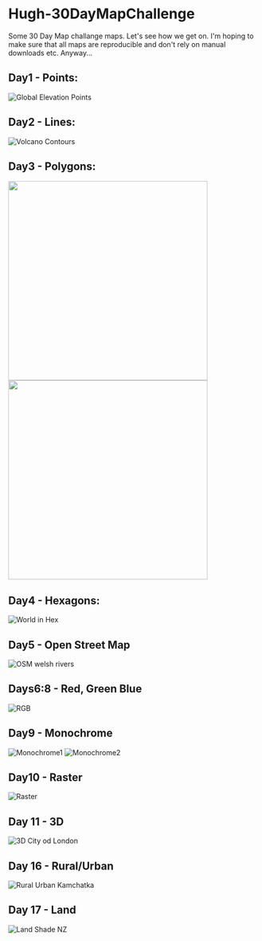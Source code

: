 # Hugh-30DayMapChallenge

Some 30 Day Map challange maps. Let's see how we get on. I'm hoping to make sure that all maps are reproducible and don't rely on manual downloads etc. Anyway...

## Day1 - Points:

![Global Elevation Points](/exports/PointsWorldElevation_vikO2.jpg)

## Day2 - Lines:

![Volcano Contours](/exports/VolcanoContoursCROP.png)

## Day3 - Polygons:

<p float="left">
  <img src="/exports/NZ_bufferedElevationKAKA.jpg" width="400" />
  <img src="/exports/NZ_bufferedElevation.jpg" width="400" /> 
</p>

 

## Day4 - Hexagons:

![World in Hex](/exports/HexWorldStill.jpg)


## Day5 - Open Street Map

![OSM welsh rivers](/exports/Day5-OSMRivers.jpg)


## Days6:8 - Red, Green Blue


![RGB](/exports/Day678-RGBp.png)


## Day9 - Monochrome
![Monochrome1](/exports/Day9-MonochromeSKETCH.png)
![Monochrome2](/exports/Day9-MonochromeEDIT.jpg)


## Day10 - Raster
![Raster](/exports/Day10-RasterEDIT.jpg)

## Day 11 - 3D

![3D City od London](/exports/Day11-3DCityOfLondonEDIT.png)


## Day 16 - Rural/Urban

![Rural Urban Kamchatka](/exports/Day16-UrbanRural.jpg)

## Day 17 - Land

![Land Shade NZ](/exports/Day17-Land_NZ..png)

